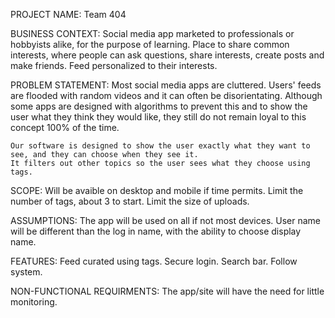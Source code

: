PROJECT NAME:
	Team 404

BUSINESS CONTEXT:
	Social media app marketed to professionals or hobbyists alike, for the purpose of learning.
	Place to share common interests, where people can ask questions, share interests, create posts and make friends.
	Feed personalized to their interests.

PROBLEM STATEMENT:
	Most social media apps are cluttered. Users' feeds are flooded with random videos and it can often be disorientating.
	Although some apps are designed with algorithms to prevent this and to show the user what they think they would like,
	they still do not remain loyal to this concept 100% of the time.
	
	Our software is designed to show the user exactly what they want to see, and they can choose when they see it.
	It filters out other topics so the user sees what they choose using tags.
	
SCOPE:
	Will be avaible on desktop and mobile if time permits.
	Limit the number of tags, about 3 to start.
	Limit the size of uploads.

ASSUMPTIONS:
	The app will be used on all if not most devices. User name will be different than the log in name, with the ability to choose display name.

FEATURES:
	Feed curated using tags.
	Secure login.
	Search bar.
	Follow system.

NON-FUNCTIONAL REQUIRMENTS:
    The app/site will have the need for little monitoring.

